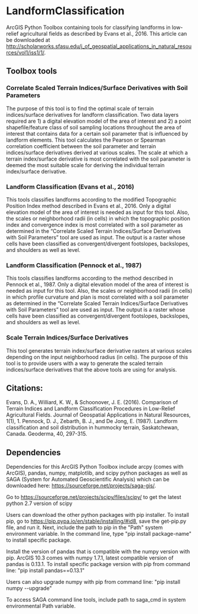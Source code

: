 # LandformClassification
ArcGIS Python Toolbox containing tools for classifying landforms in low-relief agricultural fields as described by Evans et al., 2016.  This article can be downloaded at http://scholarworks.sfasu.edu/j_of_geospatial_applications_in_natural_resources/vol1/iss1/1/.

## Toolbox tools
### Correlate Scaled Terrain Indices/Surface Derivatives with Soil Parameters
The purpose of this tool is to find the optimal scale of terrain indices/surface derivatives for landform classification.  Two data layers required are 1) a digital elevation model of the area of interest and 2) a point shapefile/feature class of soil sampling locations throughout the area of interest that contains data for a certain soil parameter that is influenced by landform elements.  This tool calculates the Pearson or Spearman correlation coefficient between the soil parameter and terrain indices/surface derivatives derived at various scales.  The scale at which a terrain index/surface derivative is most correlated with the soil parameter is deemed the most suitable scale for deriving the individual terrain index/surface derivative.  
### Landform Classification (Evans et al., 2016)
This tools classifies landforms according to the modified Topographic Position Index method described in Evans et al., 2016.  Only a digital elevation model of the area of interest is needed as input for this tool.  Also, the scales or neighborhood radii (in cells) in which the topographic position index and convergence index is most correlated with a soil parameter as determined in the “Correlate Scaled Terrain Indices/Surface Derivatives with Soil Parameters” tool are used as input.  The output is a raster whose cells have been classified as convergent/divergent footslopes, backslopes, and shoulders as well as level.  
### Landform Classification (Pennock et al., 1987)
This tools classifies landforms according to the method described in Pennock et al., 1987.  Only a digital elevation model of the area of interest is needed as input for this tool.  Also, the scales or neighborhood radii (in cells) in which profile curvature and plan is most correlated with a soil parameter as determined in the “Correlate Scaled Terrain Indices/Surface Derivatives with Soil Parameters” tool are used as input.  The output is a raster whose cells have been classified as convergent/divergent footslopes, backslopes, and shoulders as well as level.  
### Scale Terrain Indices/Surface Derivatives
This tool generates terrain index/surface derivative rasters at various scales depending on the input neighborhood radius (in cells).  The purpose of this tool is to provide users with a way to generate the scaled terrain indices/surface derivatives that the above tools are using for analysis.  

## Citations:
Evans, D. A., Williard, K. W., & Schoonover, J. E. (2016). Comparison of Terrain Indices and Landform Classification Procedures in Low-Relief Agricultural Fields. Journal of Geospatial Applications in Natural Resources, 1(1), 1.
Pennock, D. J., Zebarth, B. J., and De Jong, E. (1987). Landform classification and soil distribution in hummocky terrain, Saskatchewan, Canada. Geoderma, 40, 297-315.

## Dependencies
Dependencies for this ArcGIS Python Toolbox include arcpy (comes with ArcGIS), pandas, numpy, matplotlib, and scipy python packages as well as SAGA (System for Automated Geoscientific Analysis) which can be downloaded here: https://sourceforge.net/projects/saga-gis/. 

Go to https://sourceforge.net/projects/scipy/files/scipy/ to get the latest python 2.7 version of scipy

Users can download the other python packages with pip installer. To install pip, go to https://pip.pypa.io/en/stable/installing/#id8, save the get-pip.py file, and run it. Next, include the path to pip in the "Path" system environment variable. In the command line, type "pip install package-name" to install specific package.

Install the version of pandas that is compatible with the numpy version with pip. ArcGIS 10.3 comes with numpy 1.7.1, latest compatible version of pandas is 0.13.1.  To install specific package version with pip from command line: "pip install pandas==0.13.1"

Users can also upgrade numpy with pip from command line: "pip install numpy --upgrade"

To access SAGA command line tools, include path to saga_cmd in system environmental Path variable.

